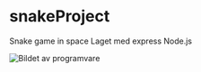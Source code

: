 # snakeProject
Snake game in space
Laget med express Node.js

![Bildet av programvare](exampleImage/example.PNG?raw=true "Snake Game")


